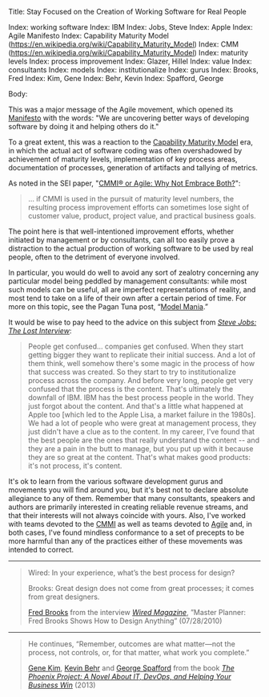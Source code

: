 Title: Stay Focused on the Creation of Working Software for Real People

Index: working software
Index: IBM
Index: Jobs, Steve
Index: Apple
Index: Agile Manifesto
Index: Capability Maturity Model (https://en.wikipedia.org/wiki/Capability_Maturity_Model)
Index: CMM (https://en.wikipedia.org/wiki/Capability_Maturity_Model)
Index: maturity levels
Index: process improvement
Index: Glazer, Hillel
Index: value
Index: consultants
Index: models
Index: institutionalize
Index: gurus
Index: Brooks, Fred
Index: Kim, Gene
Index: Behr, Kevin
Index: Spafford, George

Body:

This was a major message of the Agile movement, which opened its [Manifesto][beck-et-al-2001] with the words: "We are uncovering better ways of developing software by doing it and helping others do it."

To a great extent, this was a reaction to the <a href="https://en.wikipedia.org/wiki/Capability_Maturity_Model" class="reflink" target="ref">Capability Maturity Model</a> era, in which the actual act of software coding was often overshadowed by achievement of maturity levels, implementation of key process areas, documentation of processes, generation of artifacts and tallying of metrics.

As noted in the SEI paper, "[CMMI&reg; or Agile: Why Not Embrace Both?][sei-2008]":

>... if CMMI is used in the pursuit of maturity level numbers, the resulting process improvement efforts can sometimes lose sight of customer value, product, project value, and practical business goals.

The point here is that well-intentioned improvement efforts, whether initiated by management or by consultants, can all too easily prove a distraction to the actual production of working software to be used by real people, often to the detriment of everyone involved.

In particular, you would do well to avoid any sort of zealotry concerning any particular model being peddled by management consultants: while most such models can be useful, all are imperfect representations of reality, and most tend to take on a life of their own after a certain period of time. For more on this topic, see the Pagan Tuna post, &ldquo;<a href="http://www.pagantuna.com/posts/model-mania.html" class="reflink" target="ref">Model Mania</a>.&rdquo;

It would be wise to pay heed to the advice on this subject from <cite>[Steve Jobs: The Lost Interview][jobs-1995]</cite>:

> People get confused... companies get confused. When they start getting bigger they want to replicate their initial success. And a lot of them think, well somehow there's some magic in the process of how that success was created. So they start to try to institutionalize process across the company. And before very long, people get very confused that the process is the content. That's ultimately the downfall of IBM. IBM has the best process people in the world. They just forgot about the content. And that's a little what happened at Apple too [which led to the Apple Lisa, a market failure in the 1980s]. We had a lot of people who were great at management process, they just didn't have a clue as to the content. In my career, I've found that the best people are the ones that really understand the content -- and they are a pain in the butt to manage, but you put up with it because they are so great at the content. That's what makes good products: it's not process, it's content.

It's ok to learn from the various software development gurus and movements you will find around you, but it's best not to declare absolute allegiance to any of them. Remember that many consultants, speakers and authors are primarily interested in creating reliable revenue streams, and that their interests will not always coincide with yours. Also, I've worked with teams devoted to the [CMMI][] as well as teams devoted to [Agile][] and, in both cases, I've found mindless conformance to a set of precepts to be more harmful than any of the practices either of these movements was intended to correct.

----

<blockquote>
<p>
Wired: In your experience, what&#8217;s the best process for design? </p>

<p>
Brooks: Great design does not come from great processes; it comes from great designers.</p>

<footer>
<a href="http://en.wikipedia.org/wiki/Fred_Brooks" class="reflink" target="ref">Fred Brooks</a> from the interview <cite><a href="bibliography.html#brooks-2010">Wired Magazine</a></cite>, &#8221;Master Planner: Fred Brooks Shows How to Design Anything&#8221; (07/28/2010)
</footer>
</blockquote>

----

<blockquote>
<p>
He continues, &#8220;Remember, outcomes are what matter—not the process, not controls, or, for that matter, what work you complete.&#8221;</p>

<footer>
<a href="http://en.wikipedia.org/wiki/Gene_Kim">Gene Kim</a>, <a href="http://en.wikipedia.org/wiki/Kevin_Behr">Kevin Behr</a> and <a href="http://en.wikipedia.org/wiki/George_Spafford">George Spafford</a> from the book <cite><a href="bibliography.html#kim-et-al-2013">The Phoenix Project: A Novel About IT, DevOps, and Helping Your Business Win</a></cite> (2013)
</footer>
</blockquote>



[agile]: https://en.wikipedia.org/wiki/Agile_software_development
[beck-et-al-2001]: bibliography.html#beck-et-al-2001
[cmm]: https://en.wikipedia.org/wiki/Capability_Maturity_Model
[cmmi]: https://en.wikipedia.org/wiki/Capability_Maturity_Model_Integration
[jobs-1995]: bibliography.html#jobs-1995
[sei-2008]: bibliography.html#sei-2008
